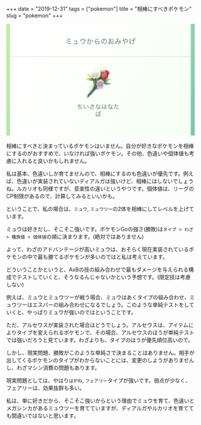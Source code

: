 +++
date = "2019-12-31"
tags = ["pokemon"]
title = "相棒にすべきポケモン"
slug = "pokemon"
+++

![](https://github.com/syui/mstdn.page/raw/master/img/mastodon/media_attachments/files/000/000/046/small/02bfef193b63f3ef.jpg)

相棒にすべきと決まっているポケモンはいません。自分が好きなポケモンを相棒にするのがおすすめで、いなければ強いポケモン。その他、色違いや個体値も考慮に入れると良いかもしれません。

私は基本、色違いしか育てませんので、相棒にするのも色違いが優先です。例えば、色違いが実装されていないディアルガは強いけど、相棒にはしないでしょうね。ルカリオも同様ですが、音楽性の違いというやつです。個体値は、リーグのCP制限があるので、計算してみるといいかも。

ということで、私の場合は、`ミュウ`, `ミュウツー`の2体を相棒にしてレベルを上げています。

ミュウは好きだし、そこそこ強いです。ポケモンGoの強さ(勝敗)は`タイプ > わざ > 種族値 > 個体値`の順に決まります。(絶対ではありません)

よって、わざのアドバンテージが高いミュウは、おそらく現在実装されているポケモンの中で最も勝てるポケモンが多いのではと私は考えています。

どういうことかというと、AxBの技の組み合わせで最もダメージを与えられる構成でテストしていくと、そうなるんじゃないかという予想です。(限定技は考慮しない)

例えば、ミュウとミュウツーが戦う場合、ミュウはあくタイプの組み合わせ、ミュウツーはエスパーの組み合わせになるでしょう。このような単純テストをしていくと、やっぱりミュウが強いのではということです。

ただ、アルセウスが実装された場合はどうでしょう。アルセウスは、アイテムによりタイプを変えられるポケモンで、その場合、アルセウスのほうが単純テストでは強いだろうと見ています。わざよりも、タイプのほうが優先順位高いので。

しかし、現実問題、勝敗がこのような単純さで決まることはありません。相手が出してくるポケモンのタイプがわからないことには、変更のしようがありませんし、わざマシン消費の問題もあります。

現実問題としては、やはり`はがね`, `フェアリー`タイプが強いです。弱点が少なく、フェアリーは、効果抜群も多い。

私は、単に好きだから、そこそこ強いからという理由でミュウを育て、色違いとメガシンカがあるミュウツーを育てていますが、ディアルガやルカリオを育てても間違いではないと思います。

